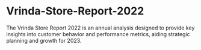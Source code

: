 # Vrinda-Store-Report-2022
The Vrinda Store Report 2022 is an annual analysis designed to provide key insights into customer behavior and performance metrics, aiding strategic planning and growth for 2023.
